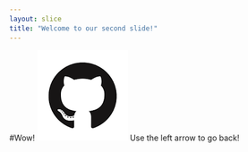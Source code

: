 ```yaml
---
layout: slice
title: "Welcome to our second slide!"
---
```

#Wow!
![GitHub Logo](/images/logo.png)
Use the left arrow to go back!
